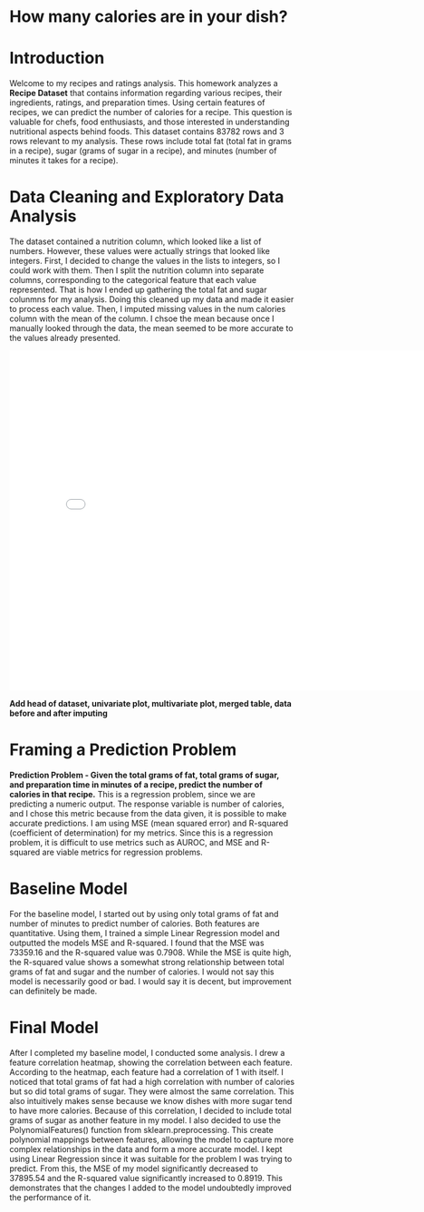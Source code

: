 # How many calories are in your dish?


# Introduction

Welcome to my recipes and ratings analysis. This homework analyzes a **Recipe Dataset** that contains information regarding various recipes, their ingredients, ratings, and preparation times. Using certain features of recipes, we can predict the number of calories for a recipe. This question is valuable for chefs, food enthusiasts, and those interested in understanding nutritional aspects behind foods. This dataset contains 83782 rows and 3 rows relevant to my analysis. These rows include total fat (total fat in grams in a recipe), sugar (grams of sugar in a recipe), and minutes (number of minutes it takes for a recipe).

# Data Cleaning and Exploratory Data Analysis
The dataset contained a nutrition column, which looked like a list of numbers. However, these values were actually strings that looked like integers. First, I decided to change the values in the lists to integers, so I could work with them. Then I split the nutrition column into separate columns, corresponding to the categorical feature that each value represented. That is how I ended up gathering the total fat and sugar colunmns for my analysis. Doing this cleaned up my data and made it easier to process each value. Then, I imputed missing values in the num calories column with the mean of the column. I chsoe the mean because once I manually looked through the data, the mean seemed to be more accurate to the values already presented.

<iframe
  src="plots/recipes_head.html"
  width="800"
  height="600"
  frameborder="0"
></iframe>

 **Add head of dataset, univariate plot, multivariate plot, merged table, data before and after imputing**

# Framing a Prediction Problem 
**Prediction Problem - Given the total grams of fat, total grams of sugar, and preparation time in minutes of a recipe, predict the number of calories in that recipe.**
This is a regression problem, since we are predicting a numeric output. The response variable is number of calories, and I chose this metric because from the data given, it is possible to make accurate predictions. I am using MSE (mean squared error) and R-squared (coefficient of determination) for my metrics. Since this is a regression problem, it is difficult to use metrics such as AUROC, and MSE and R-squared are viable metrics for regression problems.

# Baseline Model
For the baseline model, I started out by using only total grams of fat and number of minutes to predict number of calories. Both features are quantitative. Using them, I trained a simple Linear Regression model and outputted the models MSE and R-squared. I found that the MSE was 73359.16 and the R-squared value was 0.7908. While the MSE is quite high, the R-squared value shows a somewhat strong relationship between total grams of fat and sugar and the number of calories. I would not say this model is necessarily good or bad. I would say it is decent, but improvement can definitely be made.

# Final Model
After I completed my baseline model, I conducted some analysis. I drew a feature correlation heatmap, showing the correlation between each feature. According to the heatmap, each feature had a correlation of 1 with itself. I noticed that total grams of fat had a high correlation with number of calories but so did total grams of sugar. They were almost the same correlation. This also intuitively makes sense because we know dishes with more sugar tend to have more calories. Because of this correlation, I decided to include total grams of sugar as another feature in my model. I also decided to use the PolynomialFeatures() function from sklearn.preprocessing. This create polynomial mappings between features, allowing the model to capture more complex relationships in the data and form a more accurate model. I kept using Linear Regression since it was suitable for the problem I was trying to predict. From this, the MSE of my model significantly decreased to 37895.54 and the R-squared value significantly increased to 0.8919. This demonstrates that the changes I added to the model undoubtedly improved the performance of it.  
